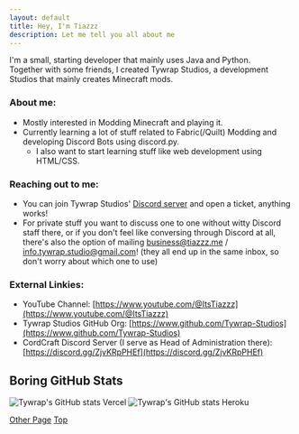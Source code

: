 ```yaml
---
layout: default
title: Hey, I'm Tiazzz
description: Let me tell you all about me
---
```


I'm a small, starting developer that mainly uses Java and Python.  
Together with some friends, I created Tywrap Studios, a development Studios that mainly creates Minecraft mods. 
### About me:
- Mostly interested in Modding Minecraft and playing it.
- Currently learning a lot of stuff related to Fabric(/Quilt) Modding and developing Discord Bots using discord.py.
  - I also want to start learning stuff like web development using HTML/CSS.  

### Reaching out to me:
- You can join Tywrap Studios' [Discord server](https://discord.gg/kcm8scfCwK) and open a ticket, anything works!  
- For private stuff you want to discuss one to one without witty Discord staff there, or if you don't feel like conversing through Discord at all, there's also the option of mailing [business@tiazzz.me](mailto:business@tiazzz.me) / [info.tywrap.studio@gmail.com](mailto:info.tywrap.studio@gmail.com)! (they all end up in the same inbox, so don't worry about which one to use)  

### External Linkies:  
- YouTube Channel: [https://www.youtube.com/@ItsTiazzz](https://www.youtube.com/@ItsTiazzz)  
- Tywrap Studios GitHub Org: [https://www.github.com/Tywrap-Studios](https://www.github.com/Tywrap-Studios)  
- CordCraft Discord Server (I serve as Head of Administration there): [https://discord.gg/ZjvKRpPHEf](https://discord.gg/ZjvKRpPHEf)  

## Boring GitHub Stats
![Tywrap's GitHub stats Vercel](https://github-readme-stats.vercel.app/api?username=ItsTiazzz&show_icons=true&theme=dracula)
![Tywrap's GitHub stats Heroku](https://github-readme-streak-stats.herokuapp.com/?user=ItsTiazzz&theme=dark)

[Other Page](./very_cool_page)
[Top](#)